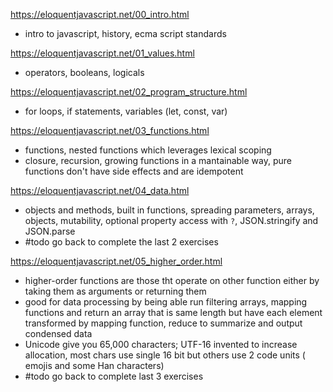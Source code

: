 https://eloquentjavascript.net/00_intro.html
- intro to javascript, history, ecma script standards

https://eloquentjavascript.net/01_values.html
- operators, booleans, logicals

https://eloquentjavascript.net/02_program_structure.html
- for loops, if statements, variables (let, const, var)

https://eloquentjavascript.net/03_functions.html
-  functions, nested functions which leverages lexical scoping
- closure, recursion, growing functions in a mantainable way, pure functions don't have side effects and are idempotent
  
https://eloquentjavascript.net/04_data.html
- objects and methods, built in functions, spreading parameters, arrays, objects, mutability, optional property access with `?`, JSON.stringify and JSON.parse
- #todo go back to complete the last 2 exercises

https://eloquentjavascript.net/05_higher_order.html
- higher-order functions are those tht operate on other function either by taking them as arguments or returning them
- good for data processing by being able run filtering arrays, mapping functions and return an array that is same length but have each element transformed by mapping function, reduce to summarize and output condensed data
- Unicode give you 65,000 characters; UTF-16 invented to increase allocation, most chars use single 16 bit but others use 2 code units ( emojis and some Han characters)
- #todo go back to complete last 3 exercises
